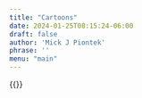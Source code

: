 ```yaml
---
title: "Cartoons"
date: 2024-01-25T08:15:24-06:00
draft: false
author: 'Mick J Piontek'
phrase: ''
menu: "main"
---
```

{{<cartImg1>}}

 



